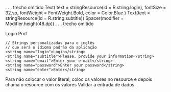 . . . trecho omitido
    Text(
      text = stringResource(id = R.string.login),
      fontSize = 32.sp,
      fontWeight = FontWeight.Bold,
      color = Color.Blue
    )
    Text(text = stringResource(id = R.string.subtitle))
    Spacer(modifier = Modifier.height(48.dp))
. . . trecho omitido


<resources>
    <string name="app_name">Login Prof</string>

    // Strings personalizadas para o inglês
    // que será o idioma padrão da aplicação
    <string name="login">Login</string>
    <string name="subtitle">Please, provide your information</string>
    <string name="email">Enter your e-mail</string>
    <string name="password">Enter your password</string>
    <string name="enter">Enter</string>
    
</resources>

Para não colocar o valor literal, coloc os valores no resource e depois chama  o resource com os valores
Validar a entrada de dados.